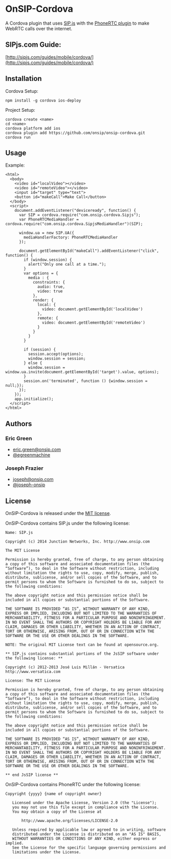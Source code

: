 OnSIP-Cordova
=============

A Cordova plugin that uses [SIP.js](http://sipjs.com/) with the [PhoneRTC plugin](https://github.com/alongubkin/phonertc) to make WebRTC calls over the internet.

SIPjs.com Guide:
-
[http://sipjs.com/guides/mobile/cordova/](http://sipjs.com/guides/mobile/cordova/)

Installation
-

Cordova Setup:
~~~
npm install -g cordova ios-deploy
~~~

Project Setup:
~~~
cordova create <name>
cd <name>
cordova platform add ios
cordova plugin add https://github.com/onsip/onsip-cordova.git
cordova run
~~~

Usage
-

Example:
~~~
<html>
  <body>
    <video id="localVideo"></video>
    <video id="remoteVideo"></video>
    <input id="target" type="text">
    <button id="makeCall">Make Call</button>
  </body>
  <script>
    document.addEventListener("deviceready", function() {
      var SIP = cordova.require("com.onsip.cordova.Sipjs");
      var PhoneRTCMediaHandler = cordova.require("com.onsip.cordova.SipjsMediaHandler")(SIP);
      
      window.ua = new SIP.UA({
        mediaHandlerFactory: PhoneRTCMediaHandler
      });
      
      document.getElementById("makeCall").addEventListener("click", function() {
        if (window.session) {
          alert("Only one call at a time.");
        }
        var options = {
          media : {
            constraints: {
              audio: true,
              video: true
            },
            render: {
              local: {
                video: document.getElementById('localVideo')
              },
              remote: {
                video: document.getElementById('remoteVideo')
              }
            }
          }
        }
        
        if (session) {
          session.accept(options);
          window.session = session;
        } else {
          window.session = window.ua.invite(document.getElementById('target').value, options);
        }
        session.on('terminated', function () {window.session = null;});
      });
    });
    app.initialize();
  </script>
</html>
~~~

Authors
-

### Eric Green

* <eric.green@onsip.com>
* [@egreenmachine](http://github.com/egreenmachine)

### Joseph Frazier

* <joseph@onsip.com>
* [@joseph-onsip](http://github.com/joseph-onsip)


License
-

OnSIP-Cordova is released under the [MIT license](https://github.com/onsip/onsip-cordova/license).

OnSIP-Cordova contains SIP.js under the following license:

~~~
Name: SIP.js

Copyright (c) 2014 Junction Networks, Inc. http://www.onsip.com

The MIT License

Permission is hereby granted, free of charge, to any person obtaining a copy of this software and associated documentation files (the “Software”), to deal in the Software without restriction, including without limitation the rights to use, copy, modify, merge, publish, distribute, sublicense, and/or sell copies of the Software, and to permit persons to whom the Software is furnished to do so, subject to the following conditions:

The above copyright notice and this permission notice shall be included in all copies or substantial portions of the Software.

THE SOFTWARE IS PROVIDED “AS IS”, WITHOUT WARRANTY OF ANY KIND, EXPRESS OR IMPLIED, INCLUDING BUT NOT LIMITED TO THE WARRANTIES OF MERCHANTABILITY, FITNESS FOR A PARTICULAR PURPOSE AND NONINFRINGEMENT. IN NO EVENT SHALL THE AUTHORS OR COPYRIGHT HOLDERS BE LIABLE FOR ANY CLAIM, DAMAGES OR OTHER LIABILITY, WHETHER IN AN ACTION OF CONTRACT, TORT OR OTHERWISE, ARISING FROM, OUT OF OR IN CONNECTION WITH THE SOFTWARE OR THE USE OR OTHER DEALINGS IN THE SOFTWARE.

NOTE: The original MIT License text can be found at opensource.org.

** SIP.js contains substantial portions of the JsSIP software under the following license: **

Copyright (c) 2012-2013 José Luis Millán - Versatica http://www.versatica.com

License: The MIT License

Permission is hereby granted, free of charge, to any person obtaining a copy of this software and associated documentation files (the “Software”), to deal in the Software without restriction, including without limitation the rights to use, copy, modify, merge, publish, distribute, sublicense, and/or sell copies of the Software, and to permit persons to whom the Software is furnished to do so, subject to the following conditions:

The above copyright notice and this permission notice shall be included in all copies or substantial portions of the Software.

THE SOFTWARE IS PROVIDED “AS IS”, WITHOUT WARRANTY OF ANY KIND, EXPRESS OR IMPLIED, INCLUDING BUT NOT LIMITED TO THE WARRANTIES OF MERCHANTABILITY, FITNESS FOR A PARTICULAR PURPOSE AND NONINFRINGEMENT. IN NO EVENT SHALL THE AUTHORS OR COPYRIGHT HOLDERS BE LIABLE FOR ANY CLAIM, DAMAGES OR OTHER LIABILITY, WHETHER IN AN ACTION OF CONTRACT, TORT OR OTHERWISE, ARISING FROM, OUT OF OR IN CONNECTION WITH THE SOFTWARE OR THE USE OR OTHER DEALINGS IN THE SOFTWARE.

** end JsSIP license **
~~~~

OnSIP-Cordova contains PhoneRTC under the following license:

~~~
Copyright {yyyy} {name of copyright owner}

   Licensed under the Apache License, Version 2.0 (the "License");
   you may not use this file except in compliance with the License.
   You may obtain a copy of the License at

       http://www.apache.org/licenses/LICENSE-2.0

   Unless required by applicable law or agreed to in writing, software
   distributed under the License is distributed on an "AS IS" BASIS,
   WITHOUT WARRANTIES OR CONDITIONS OF ANY KIND, either express or implied.
   See the License for the specific language governing permissions and
   limitations under the License.
~~~
